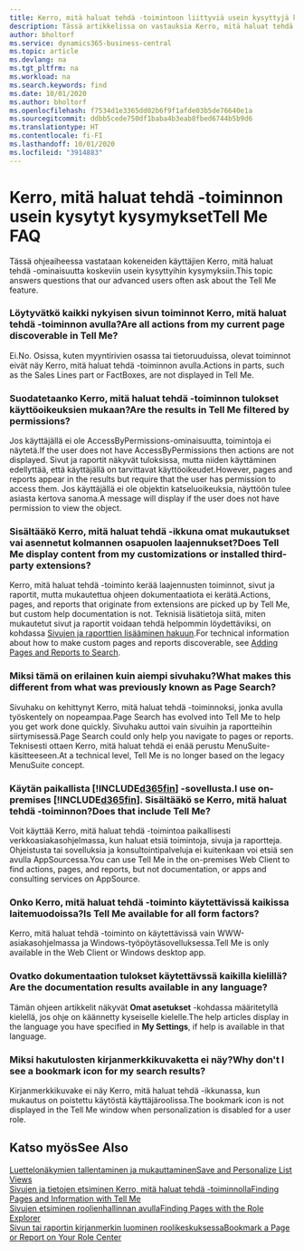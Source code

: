 ```yaml
---
title: Kerro, mitä haluat tehdä -toimintoon liittyviä usein kysyttyjä kysymyksiä | Microsoft Docs
description: Tässä artikkelissa on vastauksia Kerro, mitä haluat tehdä -toimintoon liittyviin usein kysyttyihin kysymyksiin, joita kumppanit ja asiakkaat esittävät.
author: bholtorf
ms.service: dynamics365-business-central
ms.topic: article
ms.devlang: na
ms.tgt_pltfrm: na
ms.workload: na
ms.search.keywords: find
ms.date: 10/01/2020
ms.author: bholtorf
ms.openlocfilehash: f7534d1e3365dd02b6f9f1afde03b5de76640e1a
ms.sourcegitcommit: ddbb5cede750df1baba4b3eab8fbed6744b5b9d6
ms.translationtype: HT
ms.contentlocale: fi-FI
ms.lasthandoff: 10/01/2020
ms.locfileid: "3914883"
---
```

# <a name="tell-me-faq"></a><span data-ttu-id="28606-103">Kerro, mitä haluat tehdä -toiminnon usein kysytyt kysymykset</span><span class="sxs-lookup"><span data-stu-id="28606-103">Tell Me FAQ</span></span>
<span data-ttu-id="28606-104">Tässä ohjeaiheessa vastataan kokeneiden käyttäjien Kerro, mitä haluat tehdä -ominaisuutta koskeviin usein kysyttyihin kysymyksiin.</span><span class="sxs-lookup"><span data-stu-id="28606-104">This topic answers questions that our advanced users often ask about the Tell Me feature.</span></span>

### <a name="are-all-actions-from-my-current-page-discoverable-in-tell-me"></a><span data-ttu-id="28606-105">Löytyvätkö kaikki nykyisen sivun toiminnot Kerro, mitä haluat tehdä -toiminnon avulla?</span><span class="sxs-lookup"><span data-stu-id="28606-105">Are all actions from my current page discoverable in Tell Me?</span></span>
<span data-ttu-id="28606-106">Ei.</span><span class="sxs-lookup"><span data-stu-id="28606-106">No.</span></span> <span data-ttu-id="28606-107">Osissa, kuten myyntirivien osassa tai tietoruuduissa, olevat toiminnot eivät näy Kerro, mitä haluat tehdä -toiminnon avulla.</span><span class="sxs-lookup"><span data-stu-id="28606-107">Actions in parts, such as the Sales Lines part or FactBoxes, are not displayed in Tell Me.</span></span>

### <a name="are-the-results-in-tell-me-filtered-by-permissions"></a><span data-ttu-id="28606-108">Suodatetaanko Kerro, mitä haluat tehdä -toiminnon tulokset käyttöoikeuksien mukaan?</span><span class="sxs-lookup"><span data-stu-id="28606-108">Are the results in Tell Me filtered by permissions?</span></span>
<span data-ttu-id="28606-109">Jos käyttäjällä ei ole AccessByPermissions-ominaisuutta, toimintoja ei näytetä.</span><span class="sxs-lookup"><span data-stu-id="28606-109">If the user does not have AccessByPermissions then actions are not displayed.</span></span> <span data-ttu-id="28606-110">Sivut ja raportit näkyvät tuloksissa, mutta niiden käyttäminen edellyttää, että käyttäjällä on tarvittavat käyttöoikeudet.</span><span class="sxs-lookup"><span data-stu-id="28606-110">However, pages and reports appear in the results but require that the user has permission to access them.</span></span> <span data-ttu-id="28606-111">Jos käyttäjällä ei ole objektin katseluoikeuksia, näyttöön tulee asiasta kertova sanoma.</span><span class="sxs-lookup"><span data-stu-id="28606-111">A message will display if the user does not have permission to view the object.</span></span>

### <a name="does-tell-me-display-content-from-my-customizations-or-installed-third-party-extensions"></a><span data-ttu-id="28606-112">Sisältääkö Kerro, mitä haluat tehdä -ikkuna omat mukautukset vai asennetut kolmannen osapuolen laajennukset?</span><span class="sxs-lookup"><span data-stu-id="28606-112">Does Tell Me display content from my customizations or installed third-party extensions?</span></span>
<span data-ttu-id="28606-113">Kerro, mitä haluat tehdä -toiminto kerää laajennusten toiminnot, sivut ja raportit, mutta mukautettua ohjeen dokumentaatiota ei kerätä.</span><span class="sxs-lookup"><span data-stu-id="28606-113">Actions, pages, and reports that originate from extensions are picked up by Tell Me, but custom help documentation is not.</span></span> <span data-ttu-id="28606-114">Teknisiä lisätietoja siitä, miten mukautetut sivut ja raportit voidaan tehdä helpommin löydettäviksi, on kohdassa [Sivujen ja raporttien lisääminen hakuun](/dynamics365/business-central/dev-itpro/developer/devenv-al-menusuite-functionality).</span><span class="sxs-lookup"><span data-stu-id="28606-114">For technical information about how to make custom pages and reports discoverable, see [Adding Pages and Reports to Search](/dynamics365/business-central/dev-itpro/developer/devenv-al-menusuite-functionality).</span></span>

### <a name="what-makes-this-different-from-what-was-previously-known-as-page-search"></a><span data-ttu-id="28606-115">Miksi tämä on erilainen kuin aiempi sivuhaku?</span><span class="sxs-lookup"><span data-stu-id="28606-115">What makes this different from what was previously known as Page Search?</span></span>
<span data-ttu-id="28606-116">Sivuhaku on kehittynyt Kerro, mitä haluat tehdä -toiminnoksi, jonka avulla työskentely on nopeampaa.</span><span class="sxs-lookup"><span data-stu-id="28606-116">Page Search has evolved into Tell Me to help you get work done quickly.</span></span> <span data-ttu-id="28606-117">Sivuhaku auttoi vain sivuihin ja raportteihin siirtymisessä.</span><span class="sxs-lookup"><span data-stu-id="28606-117">Page Search could only help you navigate to pages or reports.</span></span> <span data-ttu-id="28606-118">Teknisesti ottaen Kerro, mitä haluat tehdä ei enää perustu MenuSuite-käsitteeseen.</span><span class="sxs-lookup"><span data-stu-id="28606-118">At a technical level, Tell Me is no longer based on the legacy MenuSuite concept.</span></span>

### <a name="i-use-on-premises-d365fin-does-that-include-tell-me"></a><span data-ttu-id="28606-119">Käytän paikallista [!INCLUDE[d365fin](includes/d365fin_md.md)] -sovellusta.</span><span class="sxs-lookup"><span data-stu-id="28606-119">I use on-premises [!INCLUDE[d365fin](includes/d365fin_md.md)].</span></span> <span data-ttu-id="28606-120">Sisältääkö se Kerro, mitä haluat tehdä -toiminnon?</span><span class="sxs-lookup"><span data-stu-id="28606-120">Does that include Tell Me?</span></span>
<span data-ttu-id="28606-121">Voit käyttää Kerro, mitä haluat tehdä -toimintoa paikallisesti verkkoasiakasohjelmassa, kun haluat etsiä toimintoja, sivuja ja raportteja. Ohjeistusta tai sovelluksia ja konsultointipalveluja ei kuitenkaan voi etsiä sen avulla AppSourcessa.</span><span class="sxs-lookup"><span data-stu-id="28606-121">You can use Tell Me in the on-premises Web Client to find actions, pages, and reports, but not documentation, or apps and consulting services on AppSource.</span></span>

### <a name="is-tell-me-available-for-all-form-factors"></a><span data-ttu-id="28606-122">Onko Kerro, mitä haluat tehdä -toiminto käytettävissä kaikissa laitemuodoissa?</span><span class="sxs-lookup"><span data-stu-id="28606-122">Is Tell Me available for all form factors?</span></span>
<span data-ttu-id="28606-123">Kerro, mitä haluat tehdä -toiminto on käytettävissä vain WWW-asiakasohjelmassa ja Windows-työpöytäsovelluksessa.</span><span class="sxs-lookup"><span data-stu-id="28606-123">Tell Me is only available in the Web Client or Windows desktop app.</span></span>

### <a name="are-the-documentation-results-available-in-any-language"></a><span data-ttu-id="28606-124">Ovatko dokumentaation tulokset käytettävssä kaikilla kielillä?</span><span class="sxs-lookup"><span data-stu-id="28606-124">Are the documentation results available in any language?</span></span>
<span data-ttu-id="28606-125">Tämän ohjeen artikkelit näkyvät **Omat asetukset** -kohdassa määritetyllä kielellä, jos ohje on käännetty kyseiselle kielelle.</span><span class="sxs-lookup"><span data-stu-id="28606-125">The help articles display in the language you have specified in **My Settings**, if help is available in that language.</span></span>

### <a name="why-dont-i-see-a-bookmark-icon-for-my-search-results"></a><span data-ttu-id="28606-126">Miksi hakutulosten kirjanmerkkikuvaketta ei näy?</span><span class="sxs-lookup"><span data-stu-id="28606-126">Why don't I see a bookmark icon for my search results?</span></span>
<span data-ttu-id="28606-127">Kirjanmerkkikuvake ei näy Kerro, mitä haluat tehdä -ikkunassa, kun mukautus on poistettu käytöstä käyttäjäroolissa.</span><span class="sxs-lookup"><span data-stu-id="28606-127">The bookmark icon is not displayed in the Tell Me window when personalization is disabled for a user role.</span></span>


## <a name="see-also"></a><span data-ttu-id="28606-128">Katso myös</span><span class="sxs-lookup"><span data-stu-id="28606-128">See Also</span></span>  
[<span data-ttu-id="28606-129">Luettelonäkymien tallentaminen ja mukauttaminen</span><span class="sxs-lookup"><span data-stu-id="28606-129">Save and Personalize List Views</span></span>](ui-views.md)  
[<span data-ttu-id="28606-130">Sivujen ja tietojen etsiminen Kerro, mitä haluat tehdä -toiminnolla</span><span class="sxs-lookup"><span data-stu-id="28606-130">Finding Pages and Information with Tell Me</span></span>](ui-search.md)  
[<span data-ttu-id="28606-131">Sivujen etsiminen roolienhallinnan avulla</span><span class="sxs-lookup"><span data-stu-id="28606-131">Finding Pages with the Role Explorer</span></span>](ui-role-explorer.md)  
[<span data-ttu-id="28606-132">Sivun tai raportin kirjanmerkin luominen roolikeskuksessa</span><span class="sxs-lookup"><span data-stu-id="28606-132">Bookmark a Page or Report on Your Role Center</span></span>](ui-bookmarks.md)
